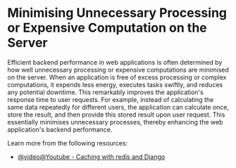 # Minimising Unnecessary Processing or Expensive Computation on the Server

Efficient backend performance in web applications is often determined by how well unnecessary processing or expensive computations are minimised on the server. When an application is free of excess processing or complex computations, it expends less energy, executes tasks swiftly, and reduces any potential downtime. This remarkably improves the application's response time to user requests. For example, instead of calculating the same data repeatedly for different users, the application can calculate once, store the result, and then provide this stored result upon user request. This essentially minimises unnecessary processes, thereby enhancing the web application's backend performance.

Learn more from the following resources:

- [@video@Youtube - Caching with redis and Django](https://youtu.be/5W2Yff00H8s)